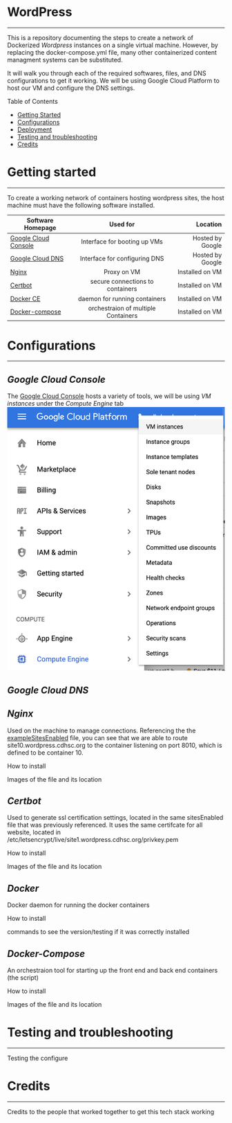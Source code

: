 # WordPress
---

This is a repository documenting the steps to create a network of Dockerized *Wordpress* instances on a single virtual machine. However, by replacing the docker-compose.yml file, many other containerized content managment systems can be substituted.  

It will walk you through each of the required softwares, files, and DNS configurations to get it working.
We will be using Google Cloud Platform to host our VM and configure the DNS settings. 

Table of Contents
* [Getting Started](#Getting-Started)
* [Configurations](#Configurations)
* [Deployment](#Deployment)
* [Testing and troubleshooting](#Testing-and-troubleshooting)
* [Credits](#Credits)

# Getting started
---
To create a working network of containers hosting wordpress sites, the host machine must have the following software installed.

| Software Homepage                                     |                Used for             |       Location    |
| ------------------------------------------------------|:-----------------------------------:| -----------------:|
| [Google Cloud Console](https://cloud.google.com/)     | Interface for booting up VMs        | Hosted by Google  |
| [Google Cloud DNS](https://cloud.google.com/)         | Interface for configuring DNS       | Hosted by Google  |
| [Nginx](https://www.nginx.com)                        | Proxy on VM                         | Installed on VM   |
| [Certbot](https://certbot.eff.org/)                   | secure connections to containers    | Installed on VM   |
| [Docker CE](https://docs.docker.com/v17.12/install/)  | daemon for running containers       | Installed on VM   |
| [Docker-compose](https://docs.docker.com/compose/)    | orchestraion of multiple Containers | Installed on VM   |

  

# Configurations

---

## **_Google Cloud Console_**
The [Google Cloud Console](<https://console.cloud.google.com/>) hosts a variety of tools, we will be using *VM instances* under the *Compute Engine* tab ![alt text](https://github.com/CDH-SC/WordPress/blob/master/README_images/ComputeEngine.png "Logo Title Text 1")

## **_Google Cloud DNS_**

## **_Nginx_**
Used on the machine to manage connections. Referencing the the [exampleSitesEnabled](https://github.com/CDH-SC/WordPress/blob/master/exampleSitesEnabled) file, you can see that we are able to route site10.wordpress.cdhsc.org to the container listening on port 8010, which is defined to be container 10.

How to install

Images of the file and its location

## **_Certbot_**
Used to generate ssl certification settings, located in the same sitesEnabled file that was previously referenced.
It uses the same certifcate for all website, located in /etc/letsencrypt/live/site1.wordpress.cdhsc.org/privkey.pem


How to install

Images of the file and its location

## **_Docker_**
Docker daemon for running the docker containers

How to install

commands to see the version/testing if it was correctly installed

## **_Docker-Compose_**
An orchestraion tool for starting up the front end and back end containers (the script)

How to install

Images of the file and its location


# Testing and troubleshooting
---
Testing the configure



# Credits
---
Credits to the people that worked together to get this tech stack working
